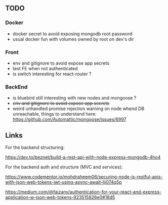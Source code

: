 
## TODO

### Docker

- docker secret to avoid exposing mongodb root password
- usual docker fun with volumes owned by root on dev's dir

### Front 

- env and gitignore to avoid expose app secrets
- test FE when not authenticated
- is switch interesting for react-router ?

### BackEnd

- is bluebird still interesting with new nodes and mongoose ?
- ~~env and gitignore to avoid expose app secrets~~
- weird unhandled promise rejection warning on node whend DB unreachable, things to understand here: 
https://github.com/Automattic/mongoose/issues/6997

## Links

For the backend structuring:

https://dev.to/beznet/build-a-rest-api-with-node-express-mongodb-4ho4

For the backend auth and structure (MVC and services):

https://www.codementor.io/mohdraheem06/securing-node-js-restful-apis-with-json-web-tokens-jwt-using-async-await-lji074q5p

https://medium.com/@faizanv/authentication-for-your-react-and-express-application-w-json-web-tokens-923515826e0#18d5


